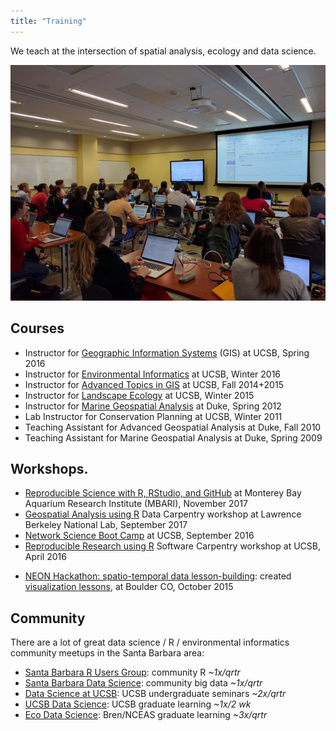 ```yaml
---
title: "Training"
---
```


We teach at the intersection of spatial analysis, ecology and data science.

![Teaching a [Software Carpentry workshop](http://remi-daigle.github.io/2016-04-15-UCSB/) at UCSB (2016-04).](/images/bbest_swcarpentry.jpg)

## Courses

- Instructor for [Geographic Information Systems](https://drive.google.com/open?id=0B99FvPajGTwJTGRYWEZJNGVWamM) (GIS) at UCSB, Spring 2016
- Instructor for [Environmental Informatics](http://ucsb-bren.github.io/env-info) at UCSB, Winter 2016
- Instructor for [Advanced Topics in GIS](http://ucsb-bren.github.io/esm296-4f/) at UCSB, Fall 2014+2015
- Instructor for [Landscape Ecology](http://bbest.github.io/landscape-ecology-labs/) at UCSB, Winter 2015
- Instructor for [Marine Geospatial Analysis](https://drive.google.com/open?id=0B99FvPajGTwJYjVjUEx5WnRqV3YyeEhsVDBmZWg2YlI3NTh3) at Duke, Spring 2012
- Lab Instructor for Conservation Planning at UCSB, Winter 2011
- Teaching Assistant for Advanced Geospatial Analysis at Duke, Fall 2010
- Teaching Assistant for Marine Geospatial Analysis at Duke, Spring 2009


## Workshops.

- [Reproducible Science with R, RStudio, and GitHub](https://jules32.github.io/2017-11-30-MBARI/) at Monterey Bay Aquarium Research Institute (MBARI), November 2017
- [Geospatial Analysis using R](https://jsta.github.io/2017-09-27-LBNL/) Data Carpentry workshop at Lawrence Berkeley National Lab, September 2017
- [Network Science Boot Camp](http://networkscience.igert.ucsb.edu/events/network-science-boot-camp) at UCSB, September 2016
- [Reproducible Research using R](http://remi-daigle.github.io/2016-04-15-UCSB/) Software Carpentry workshop at UCSB, April 2016
* [NEON Hackathon: spatio-temporal data lesson-building](http://www.neonscience.org/updates-events/events/hackathon-spatio-temporal-data-lesson-building): created  [visualization lessons](http://data-lessons.github.io/NEON-R-Make-Pretty-Maps-Plots/posts/viz.html), at Boulder CO, October 2015

## Community

There are a lot of great data science / R / environmental informatics community meetups in the Santa Barbara area:

- [Santa Barbara R Users Group](http://www.meetup.com/Santa-Barbara-R-Users-Group/): community R _~1x/qrtr_
- [Santa Barbara Data Science](http://www.meetup.com/Santa-Barbara-Data-Science/): community big data _~1x/qrtr_
- [Data Science at UCSB](https://www.facebook.com/DataScienceUCSB/): UCSB undergraduate seminars _~2x/qrtr_
- [UCSB Data Science](http://ucsb-data-science.github.io/): UCSB graduate learning _~1x/2 wk_
- [Eco Data Science](https://eco-data-science.github.io/): Bren/NCEAS graduate learning  _~3x/qrtr_